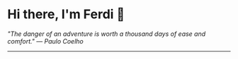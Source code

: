 <h1>Hi there, I'm Ferdi 👋</h1>

<p><em>
  "The danger of an adventure is worth a thousand days of ease and comfort." — Paulo Coelho
</em></p>

---
